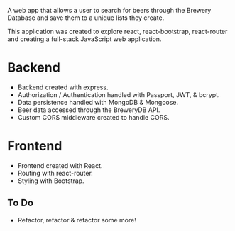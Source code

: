 A web app that allows a user to search for beers through the Brewery Database
and save them to a unique lists they create.

This application was created to explore react, react-bootstrap,
react-router and creating a full-stack JavaScript web application.

# Backend
* Backend created with express.
* Authorization / Authentication handled with Passport, JWT, & bcrypt.
* Data persistence handled with MongoDB & Mongoose.
* Beer data accessed through the BreweryDB API.
* Custom CORS middleware created to handle CORS.

# Frontend
* Frontend created with React.
* Routing with react-router.
* Styling with Bootstrap.

## To Do

* Refactor, refactor & refactor some more!
